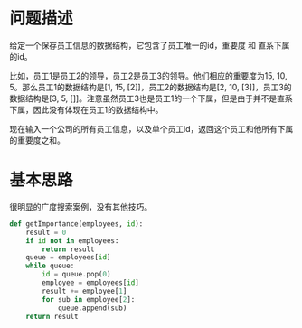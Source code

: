 # 问题描述
给定一个保存员工信息的数据结构，它包含了员工唯一的id，重要度 和 直系下属的id。

比如，员工1是员工2的领导，员工2是员工3的领导。他们相应的重要度为15, 10, 5。那么员工1的数据结构是[1, 15, [2]]，员工2的数据结构是[2, 10, [3]]，员工3的数据结构是[3, 5, []]。注意虽然员工3也是员工1的一个下属，但是由于并不是直系下属，因此没有体现在员工1的数据结构中。

现在输入一个公司的所有员工信息，以及单个员工id，返回这个员工和他所有下属的重要度之和。

# 基本思路
很明显的广度搜索案例，没有其他技巧。
```python
def getImportance(employees, id):
    result = 0
    if id not in employees:
        return result
    queue = employees[id]
    while queue:
        id = queue.pop(0)
        employee = employees[id]
        result += employee[1]
        for sub in employee[2]:
            queue.append(sub)
    return result
```